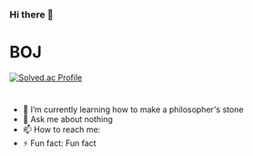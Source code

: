 ### Hi there 👋

# BOJ
[![Solved.ac Profile](http://mazassumnida.wtf/api/v2/generate_badge?boj=goranipie)](https://solved.ac/goranipie/)

#
- 🌱 I’m currently learning how to make a philosopher's stone
- 💬 Ask me about nothing
- 📫 How to reach me: 
- ⚡ Fun fact: Fun fact
